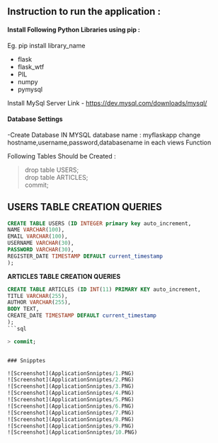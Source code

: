## Instruction to run the application :

#### Install Following Python Libraries using pip :
Eg. pip install library_name
- flask
- flask_wtf
- PIL
- numpy
- pymysql


Install MySql Server
Link - https://dev.mysql.com/downloads/mysql/



#### Database Settings

-Create Database IN MYSQL
database name : myflaskapp
change hostname,username,password,databasename in each views Function

Following Tables Should be Created :
> drop table USERS; \
> drop table ARTICLES; \
> commit;


## USERS TABLE CREATION QUERIES

```sql
CREATE TABLE USERS (ID INTEGER primary key auto_increment,
NAME VARCHAR(100),
EMAIL VARCHAR(100),
USERNAME VARCHAR(30),
PASSWORD VARCHAR(30),
REGISTER_DATE TIMESTAMP DEFAULT current_timestamp
);
```


**ARTICLES TABLE CREATION QUERIES**

```sql
CREATE TABLE ARTICLES (ID INT(11) PRIMARY KEY auto_increment,
TITLE VARCHAR(255),
AUTHOR VARCHAR(255),
BODY TEXT,
CREATE_DATE TIMESTAMP DEFAULT current_timestamp
);
```sql

> commit;


### Snipptes

![Screenshot](ApplicationSnniptes/1.PNG)
![Screenshot](ApplicationSnniptes/2.PNG)
![Screenshot](ApplicationSnniptes/3.PNG)
![Screenshot](ApplicationSnniptes/4.PNG)
![Screenshot](ApplicationSnniptes/5.PNG)
![Screenshot](ApplicationSnniptes/6.PNG)
![Screenshot](ApplicationSnniptes/7.PNG)
![Screenshot](ApplicationSnniptes/8.PNG)
![Screenshot](ApplicationSnniptes/9.PNG)
![Screenshot](ApplicationSnniptes/10.PNG)


